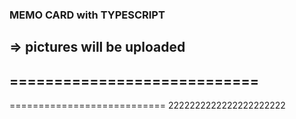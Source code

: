 ### MEMO CARD with TYPESCRIPT
=> pictures will be uploaded
----------------------------
============================
-----------------------
===========================
2222222222222222222222
